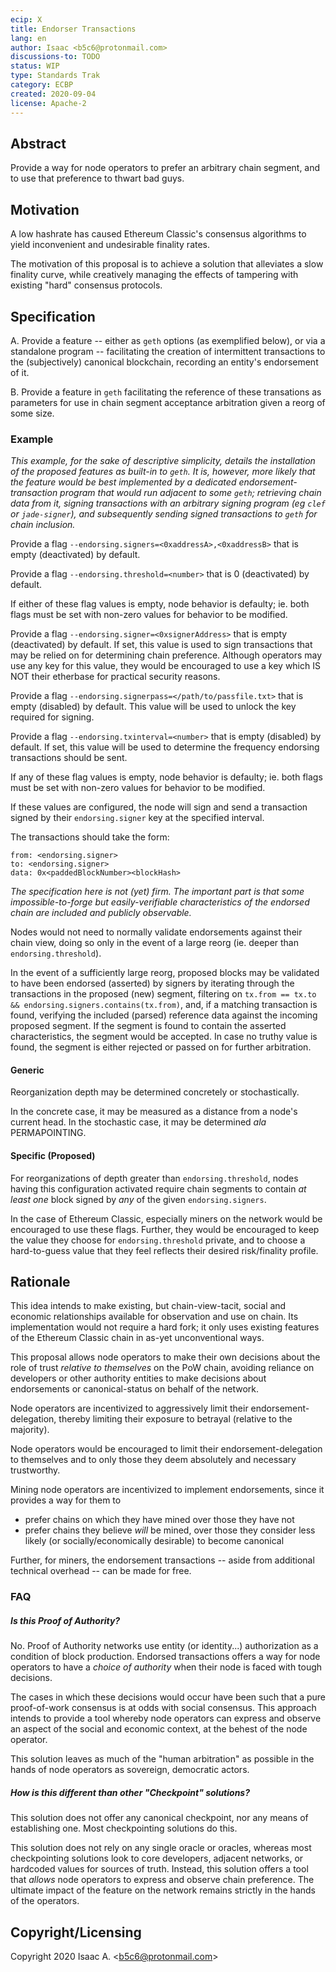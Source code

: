 ```yaml
---
ecip: X
title: Endorser Transactions
lang: en
author: Isaac <b5c6@protonmail.com>
discussions-to: TODO
status: WIP
type: Standards Trak
category: ECBP
created: 2020-09-04
license: Apache-2
---
```



## Abstract

Provide a way for node operators to prefer an arbitrary chain segment, and to use that preference to thwart bad guys.

## Motivation

A low hashrate has caused Ethereum Classic's consensus algorithms to yield inconvenient and undesirable finality rates.

The motivation of this proposal is to achieve a solution that alleviates a slow finality curve, while creatively managing the effects of tampering with existing "hard" consensus protocols.

## Specification

A. Provide a feature -- either as `geth` options (as exemplified below), or via a standalone program -- facilitating the creation of intermittent transactions to the (subjectively) canonical blockchain, recording an entity's endorsement of it.

B. Provide a feature in `geth` facilitating the reference of these transations as parameters for use in chain segment acceptance arbitration given a reorg of some size.

### Example

_This example, for the sake of descriptive simplicity, details the installation of the proposed features as built-in to `geth`. It is, however, more likely that the feature would be best implemented by a dedicated endorsement-transaction program that would run adjacent to some `geth`; retrieving chain data from it, signing transactions with an arbitrary signing program (eg `clef` or `jade-signer`), and subsequently sending signed transactions to `geth` for chain inclusion._

Provide a flag `--endorsing.signers=<0xaddressA>,<0xaddressB>` that is empty (deactivated) by default.

Provide a flag `--endorsing.threshold=<number>` that is 0 (deactivated) by default.

If either of these flag values is empty, node behavior is defaulty; ie. both flags must be set with non-zero values for behavior to be modified.

Provide a flag `--endorsing.signer=<0xsignerAddress>` that is empty (deactivated) by default. If set, this value is used to sign transactions that may be relied on for determining chain preference. Although operators may use any key for this value, they would be encouraged to use a key which IS NOT their etherbase for practical security reasons.

Provide a flag `--endorsing.signerpass=</path/to/passfile.txt>` that is empty (disabled) by default. This value will be used to unlock the key required for signing.

Provide a flag `--endorsing.txinterval=<number>` that is empty (disabled) by default. If set, this value will be used to determine the frequency endorsing transactions should be sent.

If any of these flag values is empty, node behavior is defaulty; ie. both flags must be set with non-zero values for behavior to be modified.

If these values are configured, the node will sign and send a transaction signed by their `endorsing.signer` key at the specified interval.

The transactions should take the form:

```
from: <endorsing.signer>
to: <endorsing.signer>
data: 0x<paddedBlockNumber><blockHash>
```

_The specification here is not (yet) firm. The important part is that some impossible-to-forge but easily-verifiable characteristics of the endorsed chain are included and publicly observable._

Nodes would not need to normally validate endorsements against their chain view, doing so only in the event of a large reorg (ie. deeper than `endorsing.threshold`).

In the event of a sufficiently large reorg, proposed blocks may be validated to have been endorsed (asserted) by signers by iterating through the transactions in the proposed (new) segment, filtering on `tx.from == tx.to && endorsing.signers.contains(tx.from)`, and, if a matching transaction is found, verifying the included (parsed) reference data against the incoming proposed segment. If the segment is found to contain the asserted characteristics, the segment would be accepted. In case no truthy value is found, the segment is either rejected or passed on for further arbitration.


#### Generic

Reorganization depth may be determined concretely or stochastically.

In the concrete case, it may be measured as a distance from a node's current head. In the stochastic case, it may be determined _ala_ PERMAPOINTING.

#### Specific (Proposed)

For reorganizations of depth greater than `endorsing.threshold`, nodes having this configuration activated require chain segments to contain _at least one_ block signed by _any_ of the given `endorsing.signers`.

In the case of Ethereum Classic, especially miners on the network would be encouraged to use these flags. Further, they would be encouraged to keep the value they choose for `endorsing.threshold` private, and to choose a hard-to-guess value that they feel reflects their desired risk/finality profile.

## Rationale

This idea intends to make existing, but chain-view-tacit, social and economic relationships available for observation and use on chain. Its implementation would not require a hard fork; it only uses existing features of the Ethereum Classic chain in as-yet unconventional ways.

This proposal allows node operators to make their own decisions about the role of trust _relative to themselves_ on the PoW chain, avoiding reliance on developers or other authority entities to make decisions about endorsements or canonical-status on behalf of the network.

Node operators are incentivized to aggressively limit their endorsement-delegation, thereby limiting their exposure to betrayal (relative to the majority).

Node operators would be encouraged to limit their endorsement-delegation to themselves and to only those they deem absolutely and necessary trustworthy.

Mining node operators are incentivized to implement endorsements, since it provides a way for them to
- prefer chains on which they have mined over those they have not
- prefer chains they believe _will_ be mined, over those they consider less likely (or socially/economically desirable) to become canonical

Further, for miners, the endorsement transactions -- aside from additional technical overhead -- can be made for free.

### FAQ

##### Is this Proof of Authority?

No. Proof of Authority networks use entity (or identity...) authorization as a condition of block production. Endorsed transactions offers a way for node operators to have a _choice of authority_ when their node is faced with tough decisions.

The cases in which these decisions would occur have been such that a pure proof-of-work consensus is at odds with social consensus. This approach intends to provide a tool whereby node operators can express and observe an aspect of the social and economic context, at the behest of the node operator.

This solution leaves as much of the "human arbitration" as possible in the hands of node operators as sovereign, democratic actors. 

##### How is this different than other "Checkpoint" solutions?

This solution does not offer any canonical checkpoint, nor any means of establishing one. Most checkpointing solutions do this.

This solution does not rely on any single oracle or oracles, whereas most checkpointing solutions look to core developers, adjacent networks, or hardcoded values for sources of truth. Instead, this solution offers a tool that _allows_ node operators to express and observe chain preference. The ultimate impact of the feature on the network remains strictly in the hands of the operators.

## Copyright/Licensing

Copyright 2020 Isaac A. \<b5c6@protonmail.com\>
